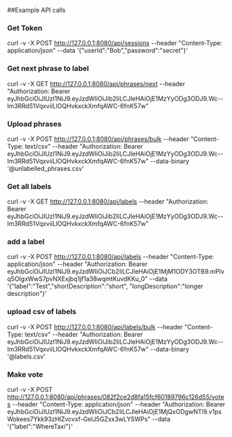 

##Example API calls

### Get Token
curl -v -X POST http://127.0.0.1:8080/api/sessions --header "Content-Type: application/json" --data '{"userId":"Bob","password":"secret"}'

### Get next phrase to label
curl -v -X GET http://127.0.0.1:8080/api/phrases/next --header "Authorization: Bearer eyJhbGciOiJIUzI1NiJ9.eyJzdWIiOiJib2IiLCJleHAiOjE1MzYyODg3ODJ9.Wc--lm3RRd51VqxviiLlOQHvkxckXmfqAWC-6fnK57w"

### Upload phrases
curl -v -X POST http://127.0.0.1:8080/api/phrases/bulk --header "Content-Type: text/csv" --header "Authorization: Bearer eyJhbGciOiJIUzI1NiJ9.eyJzdWIiOiJib2IiLCJleHAiOjE1MzYyODg3ODJ9.Wc--lm3RRd51VqxviiLlOQHvkxckXmfqAWC-6fnK57w" --data-binary '@unlabelled_phrases.csv'

### Get all labels
curl -v -X GET http://127.0.0.1:8080/api/labels --header "Authorization: Bearer eyJhbGciOiJIUzI1NiJ9.eyJzdWIiOiJib2IiLCJleHAiOjE1MzYyODg3ODJ9.Wc--lm3RRd51VqxviiLlOQHvkxckXmfqAWC-6fnK57w"

### add a label
curl -v -X POST http://127.0.0.1:8080/api/labels --header "Content-Type: application/json" --header "Authorization: Bearer eyJhbGciOiJIUzI1NiJ9.eyJzdWIiOiJCb2IiLCJleHAiOjE1MjM1ODY3OTB9.mPIvq5OIgxWwS7pvNXExjbq1jf1a38wqmtKuvdKKu_0" --data '{"label":"Test","shortDescription":"short", "longDescription":"longer description"}'

### upload csv of labels
curl -v -X POST http://127.0.0.1:8080/api/labels/bulk --header "Content-Type: text/csv" --header "Authorization: Bearer eyJhbGciOiJIUzI1NiJ9.eyJzdWIiOiJib2IiLCJleHAiOjE1MzYyODg3ODJ9.Wc--lm3RRd51VqxviiLlOQHvkxckXmfqAWC-6fnK57w" --data-binary '@labels.csv'

### Make vote
curl -v -X POST http://127.0.0.1:8080/api/phrases/082f2ce2d8fa15fcf60189796c126d55/votes --header "Content-Type: application/json" --header "Authorization: Bearer eyJhbGciOiJIUzI1NiJ9.eyJzdWIiOiJCb2IiLCJleHAiOjE1MjQxODgwNTl9.v1psWokees7Ykk93zHlZvcvxf-GelJ5GZxx3wLYSWPs" --data '{"label":"WhereTaxi"}'
